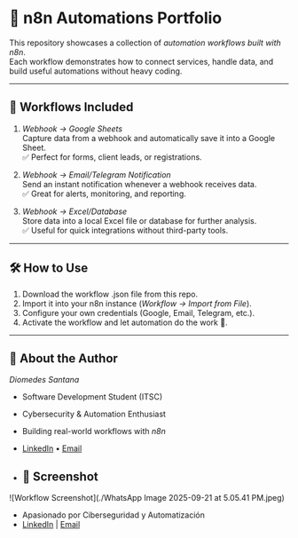 # 🚀 n8n Automations Portfolio

This repository showcases a collection of *automation workflows built with n8n*.  
Each workflow demonstrates how to connect services, handle data, and build useful automations without heavy coding.

---

## 📂 Workflows Included
1. *Webhook → Google Sheets*  
   Capture data from a webhook and automatically save it into a Google Sheet.  
   ✅ Perfect for forms, client leads, or registrations.

2. *Webhook → Email/Telegram Notification*  
   Send an instant notification whenever a webhook receives data.  
   ✅ Great for alerts, monitoring, and reporting.

3. *Webhook → Excel/Database*  
   Store data into a local Excel file or database for further analysis.  
   ✅ Useful for quick integrations without third-party tools.

---

## 🛠 How to Use
1. Download the workflow .json file from this repo.  
2. Import it into your n8n instance (*Workflow → Import from File*).  
3. Configure your own credentials (Google, Email, Telegram, etc.).  
4. Activate the workflow and let automation do the work 🚀.  

---

## 👤 About the Author
*Diomedes Santana*  
- Software Development Student (ITSC)  
- Cybersecurity & Automation Enthusiast  
- Building real-world workflows with *n8n*  
- [LinkedIn](https://www.linkedin.com/in/diomedes-santana-012972367/) • [Email](mailto:dsantanasec@gmail.com)

- ## 📸 Screenshot

![Workflow Screenshot](./WhatsApp Image 2025-09-21 at 5.05.41 PM.jpeg)
- Apasionado por Ciberseguridad y Automatización  
- [LinkedIn](https://www.linkedin.com/in/diomedes-santana-012972367/) | [Email](mailto:dsantanasec@gmail.com)
